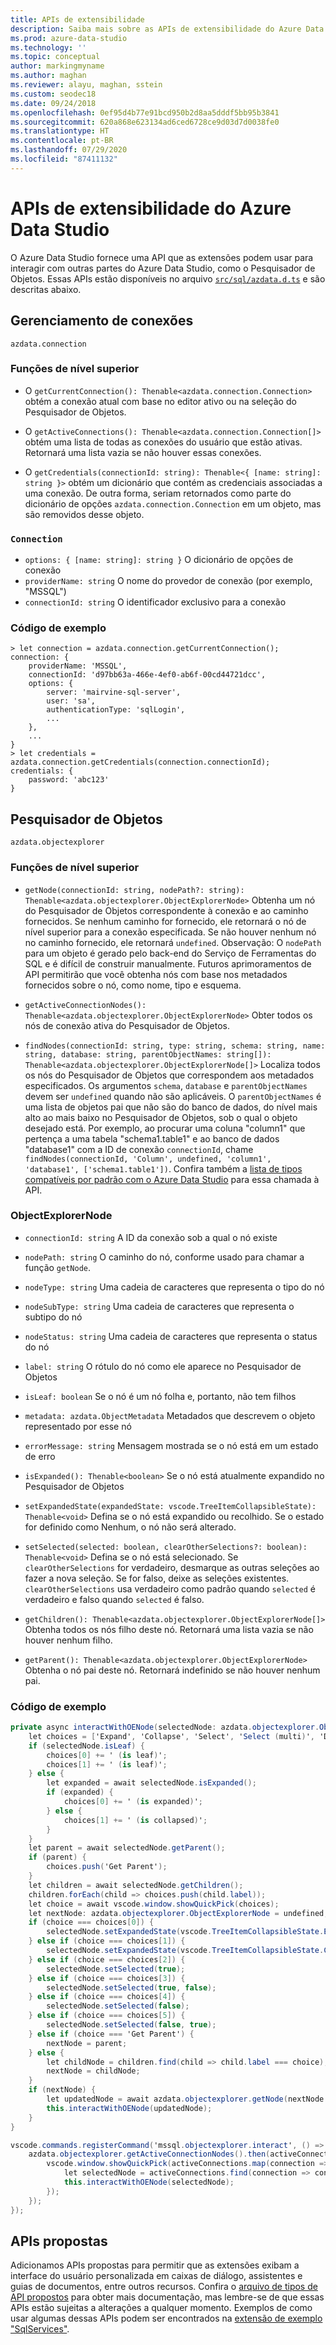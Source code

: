 ```yaml
---
title: APIs de extensibilidade
description: Saiba mais sobre as APIs de extensibilidade do Azure Data Studio, que permitem que extensões interajam com outras partes do Azure Data Studio (como o Pesquisador de Objetos).
ms.prod: azure-data-studio
ms.technology: ''
ms.topic: conceptual
author: markingmyname
ms.author: maghan
ms.reviewer: alayu, maghan, sstein
ms.custom: seodec18
ms.date: 09/24/2018
ms.openlocfilehash: 0ef95d4b77e91bcd950b2d8aa5dddf5bb95b3841
ms.sourcegitcommit: 620a868e623134ad6ced6728ce9d03d7d0038fe0
ms.translationtype: HT
ms.contentlocale: pt-BR
ms.lasthandoff: 07/29/2020
ms.locfileid: "87411132"
---
```

# <a name="azure-data-studio-extensibility-apis"></a>APIs de extensibilidade do Azure Data Studio

O Azure Data Studio fornece uma API que as extensões podem usar para interagir com outras partes do Azure Data Studio, como o Pesquisador de Objetos. Essas APIs estão disponíveis no arquivo [`src/sql/azdata.d.ts`](https://github.com/Microsoft/azuredatastudio/blob/main/src/sql/azdata.d.ts) e são descritas abaixo.

## <a name="connection-management"></a>Gerenciamento de conexões
`azdata.connection`

### <a name="top-level-functions"></a>Funções de nível superior

- O `getCurrentConnection(): Thenable<azdata.connection.Connection>` obtém a conexão atual com base no editor ativo ou na seleção do Pesquisador de Objetos.

- O `getActiveConnections(): Thenable<azdata.connection.Connection[]>` obtém uma lista de todas as conexões do usuário que estão ativas. Retornará uma lista vazia se não houver essas conexões.

- O `getCredentials(connectionId: string): Thenable<{ [name: string]: string }>` obtém um dicionário que contém as credenciais associadas a uma conexão. De outra forma, seriam retornados como parte do dicionário de opções `azdata.connection.Connection` em um objeto, mas são removidos desse objeto. 

### `Connection`
- `options: { [name: string]: string }` O dicionário de opções de conexão
- `providerName: string` O nome do provedor de conexão (por exemplo, "MSSQL")
- `connectionId: string` O identificador exclusivo para a conexão

### <a name="example-code"></a>Código de exemplo
```
> let connection = azdata.connection.getCurrentConnection();
connection: {
    providerName: 'MSSQL',
    connectionId: 'd97bb63a-466e-4ef0-ab6f-00cd44721dcc',
    options: {
        server: 'mairvine-sql-server',
        user: 'sa',
        authenticationType: 'sqlLogin',
        ...
    },
    ...
}
> let credentials = azdata.connection.getCredentials(connection.connectionId);
credentials: {
    password: 'abc123'
}

```

## <a name="object-explorer"></a>Pesquisador de Objetos

`azdata.objectexplorer`


### <a name="top-level-functions"></a>Funções de nível superior
- `getNode(connectionId: string, nodePath?: string): Thenable<azdata.objectexplorer.ObjectExplorerNode>` Obtenha um nó do Pesquisador de Objetos correspondente à conexão e ao caminho fornecidos. Se nenhum caminho for fornecido, ele retornará o nó de nível superior para a conexão especificada. Se não houver nenhum nó no caminho fornecido, ele retornará `undefined`. Observação: O `nodePath` para um objeto é gerado pelo back-end do Serviço de Ferramentas do SQL e é difícil de construir manualmente. Futuros aprimoramentos de API permitirão que você obtenha nós com base nos metadados fornecidos sobre o nó, como nome, tipo e esquema.

- `getActiveConnectionNodes(): Thenable<azdata.objectexplorer.ObjectExplorerNode>` Obter todos os nós de conexão ativa do Pesquisador de Objetos.

- `findNodes(connectionId: string, type: string, schema: string, name: string, database: string, parentObjectNames: string[]): Thenable<azdata.objectexplorer.ObjectExplorerNode[]>` Localiza todos os nós do Pesquisador de Objetos que correspondem aos metadados especificados. Os argumentos `schema`, `database` e `parentObjectNames` devem ser `undefined` quando não são aplicáveis. O `parentObjectNames` é uma lista de objetos pai que não são do banco de dados, do nível mais alto ao mais baixo no Pesquisador de Objetos, sob o qual o objeto desejado está. Por exemplo, ao procurar uma coluna "column1" que pertença a uma tabela "schema1.table1" e ao banco de dados "database1" com a ID de conexão `connectionId`, chame `findNodes(connectionId, 'Column', undefined, 'column1', 'database1', ['schema1.table1'])`. Confira também a [lista de tipos compatíveis por padrão com o Azure Data Studio](https://github.com/Microsoft/azuredatastudio/wiki/Object-Explorer-types-supported-by-FindNodes-API) para essa chamada à API.

### <a name="objectexplorernode"></a>ObjectExplorerNode
- `connectionId: string` A ID da conexão sob a qual o nó existe

- `nodePath: string` O caminho do nó, conforme usado para chamar a função `getNode`.

- `nodeType: string` Uma cadeia de caracteres que representa o tipo do nó

- `nodeSubType: string` Uma cadeia de caracteres que representa o subtipo do nó

- `nodeStatus: string` Uma cadeia de caracteres que representa o status do nó

- `label: string` O rótulo do nó como ele aparece no Pesquisador de Objetos

- `isLeaf: boolean` Se o nó é um nó folha e, portanto, não tem filhos

- `metadata: azdata.ObjectMetadata` Metadados que descrevem o objeto representado por esse nó

- `errorMessage: string` Mensagem mostrada se o nó está em um estado de erro

- `isExpanded(): Thenable<boolean>` Se o nó está atualmente expandido no Pesquisador de Objetos

- `setExpandedState(expandedState: vscode.TreeItemCollapsibleState): Thenable<void>` Defina se o nó está expandido ou recolhido. Se o estado for definido como Nenhum, o nó não será alterado.

- `setSelected(selected: boolean, clearOtherSelections?: boolean): Thenable<void>` Defina se o nó está selecionado. Se `clearOtherSelections` for verdadeiro, desmarque as outras seleções ao fazer a nova seleção. Se for falso, deixe as seleções existentes. `clearOtherSelections` usa verdadeiro como padrão quando `selected` é verdadeiro e falso quando `selected` é falso.

- `getChildren(): Thenable<azdata.objectexplorer.ObjectExplorerNode[]>` Obtenha todos os nós filho deste nó. Retornará uma lista vazia se não houver nenhum filho.

- `getParent(): Thenable<azdata.objectexplorer.ObjectExplorerNode>` Obtenha o nó pai deste nó. Retornará indefinido se não houver nenhum pai.

### <a name="example-code"></a>Código de exemplo

```cs
private async interactWithOENode(selectedNode: azdata.objectexplorer.ObjectExplorerNode): Promise<void> {
    let choices = ['Expand', 'Collapse', 'Select', 'Select (multi)', 'Deselect', 'Deselect (multi)'];
    if (selectedNode.isLeaf) {
        choices[0] += ' (is leaf)';
        choices[1] += ' (is leaf)';
    } else {
        let expanded = await selectedNode.isExpanded();
        if (expanded) {
            choices[0] += ' (is expanded)';
        } else {
            choices[1] += ' (is collapsed)';
        }
    }
    let parent = await selectedNode.getParent();
    if (parent) {
        choices.push('Get Parent');
    }
    let children = await selectedNode.getChildren();
    children.forEach(child => choices.push(child.label));
    let choice = await vscode.window.showQuickPick(choices);
    let nextNode: azdata.objectexplorer.ObjectExplorerNode = undefined;
    if (choice === choices[0]) {
        selectedNode.setExpandedState(vscode.TreeItemCollapsibleState.Expanded);
    } else if (choice === choices[1]) {
        selectedNode.setExpandedState(vscode.TreeItemCollapsibleState.Collapsed);
    } else if (choice === choices[2]) {
        selectedNode.setSelected(true);
    } else if (choice === choices[3]) {
        selectedNode.setSelected(true, false);
    } else if (choice === choices[4]) {
        selectedNode.setSelected(false);
    } else if (choice === choices[5]) {
        selectedNode.setSelected(false, true);
    } else if (choice === 'Get Parent') {
        nextNode = parent;
    } else {
        let childNode = children.find(child => child.label === choice);
        nextNode = childNode;
    }
    if (nextNode) {
        let updatedNode = await azdata.objectexplorer.getNode(nextNode.connectionId, nextNode.nodePath);
        this.interactWithOENode(updatedNode);
    }
}

vscode.commands.registerCommand('mssql.objectexplorer.interact', () => {
    azdata.objectexplorer.getActiveConnectionNodes().then(activeConnections => {
        vscode.window.showQuickPick(activeConnections.map(connection => connection.label + ' ' + connection.connectionId)).then(selection => {
            let selectedNode = activeConnections.find(connection => connection.label + ' ' + connection.connectionId === selection);
            this.interactWithOENode(selectedNode);
        });
    });
});
```

## <a name="proposed-apis"></a>APIs propostas

Adicionamos APIs propostas para permitir que as extensões exibam a interface do usuário personalizada em caixas de diálogo, assistentes e guias de documentos, entre outros recursos. Confira o [arquivo de tipos de API propostos](https://github.com/Microsoft/azuredatastudio/blob/main/src/sql/azdata.proposed.d.ts) para obter mais documentação, mas lembre-se de que essas APIs estão sujeitas a alterações a qualquer momento. Exemplos de como usar algumas dessas APIs podem ser encontrados na [extensão de exemplo "SqlServices"](https://github.com/Microsoft/azuredatastudio/tree/main/samples/sqlservices).


